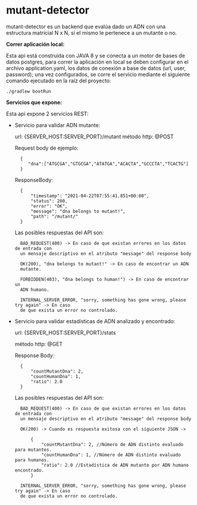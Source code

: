# mutant-detector

mutant-detector es un backend que evalúa dado un ADN con una estructura matricial N x N,
si el mismo le pertenece a un mutante o no.

**Correr aplicación local:**

Esta api está construida con JAVA 8 y se conecta a un motor de bases de datos postgres,
para correr la aplicación en local se deben configurar en el archivo application.yaml, 
los datos de conexión a base de datos (url, user, password); una vez configurados, se corre 
el servicio mediante el siguiente comando ejecutado en la raíz del proyecto:

    ./gradlew bootRun

**Servicios que expone:**

Esta api expone 2 servicios REST:

- Servicio para validar ADN mutante:

    url: {SERVER_HOST:SERVER_PORT}/mutant
    método http: @POST
  
    Request body de ejemplo:
        
        {
           "dna":["ATGCGA","GTGCGA","ATATGA","ACACTA","GCCCTA","TCACTG"]
        }

    ResponseBody:

        {
            "timestamp": "2021-04-22T07:55:41.851+00:00",
            "status": 200,
            "error": "OK",
            "message": "dna belongs to mutant!",
            "path": "/mutant/"
        }

    Las posibles respuestas del API son:

        BAD_REQUEST(400) -> En caso de que existan errores en los datos de entrada con 
        un mensaje descriptivo en el atributo "message" del response body

        OK(200), "dna belongs to mutant!" -> En caso de encontrar un ADN
        mutante.

        FORBIDDEN(403), "dna belongs to human!") -> En caso de encontrar un 
        ADN humano.

        INTERNAL_SERVER_ERROR, "sorry, something has gone wrong, please try again" -> En caso
        de que exista un error no controlado.
    

- Servicio para validar estadísticas de ADN analizado y encontrado:

    url: {SERVER_HOST:SERVER_PORT}/stats
  
    método http: @GET
  
    Response Body:

        {
            "countMutantDna": 2,
            "countHumanDna": 1,
            "ratio": 2.0
        }    
        
    Las posibles respuestas del API son:

        BAD_REQUEST(400) -> En caso de que existan errores en los datos de entrada con 
        un mensaje descriptivo en el atributo "message" del response body

        OK(200) -> Cuando es respuesta exitosa con el siguiente JSON -> 

            {
                "countMutantDna": 2, //Número de ADN distinto evaluado para mutantes.
                "countHumanDna": 1, //Número de ADN distinto evaluado para humanos.
                "ratio": 2.0 //Estadística de ADN mutante por ADN humano encontrado.
            }   

        INTERNAL_SERVER_ERROR, "sorry, something has gone wrong, please try again" -> En caso
        de que exista un error no controlado.
        
